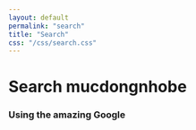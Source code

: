 ```yaml
---
layout: default
permalink: "search"
title: "Search"
css: "/css/search.css"
---
```


# Search mucdongnhobe

### Using the amazing Google

<div id="google-custom-search">
<script>
  (function() {
    var cx = '0d0ee8802e3d91a89:loxog6vo-wy';
    var gcse = document.createElement('script');
    gcse.type = 'text/javascript';
    gcse.async = true;
    // gcse.src = (document.location.protocol == 'https:' ? 'https:' : 'http:') +
    //     '//www.google.com/cse/cse.js?cx=' + cx;
    gcse.src = (document.location.protocol == 'https:' ? 'https:' : 'http:') +
        '//www.google.com/cse/cse.js?cx=' + cx;
    var s = document.getElementsByTagName('script')[0];
    s.parentNode.insertBefore(gcse, s);
  })();
</script>
<gcse:searchbox></gcse:searchbox>
<gcse:searchresults></gcse:searchresults>
</div>
